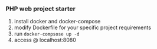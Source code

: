 ### PHP web project starter

1. install docker and docker-compose
2. modify Dockerfile for your specific project requirements
3. run `docker-compsose up -d`
4. access @ localhost:8080
